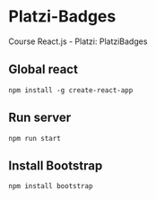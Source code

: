 # Platzi-Badges
Course React.js - Platzi: PlatziBadges

## Global react
```
npm install -g create-react-app
```

## Run server
```
npm run start
```

## Install Bootstrap
```
npm install bootstrap
```